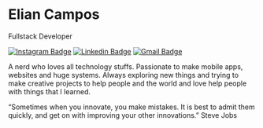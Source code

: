# Elian Campos

  Fullstack Developer
  
  [![Instagram Badge](https://img.shields.io/badge/-@lyandeveloper-eb344c?style=flat-square&labelColor=eb344c&logo=instagram&logoColor=white&link=https://www.instagram.com/lyan.developer)](https://www.instagram.com/lyan.developer) 
  [![Linkedin Badge](https://img.shields.io/badge/-Elian%20Campos-eb344c?style=flat-square&labelColor=eb344c&logo=linkedin&logoColor=white&link=https://www.linkedin.com/in/elian-campos)](https://www.linkedin.com/in/elian-campos) 
  [![Gmail Badge](https://img.shields.io/badge/-tutors3d@gmail.com-eb344c?style=flat-square&labelColor=eb344c&logo=gmail&logoColor=white&link=mailto:tutors3d@gmail.com)](mailto:tutors3d@gmail.com) 
  
  A nerd who loves all technology stuffs.
  Passionate to make mobile apps, websites and huge systems. 
  Always exploring new things and trying to make creative projects to help people and the world and love help people with things that I learned.
  
  “Sometimes when you innovate, you make mistakes. It is best to admit them quickly, and get on with improving your other innovations.” Steve Jobs

<!--
**lyandeveloper/lyandeveloper** is a ✨ _special_ ✨ repository because its `README.md` (this file) appears on your GitHub profile.

Here are some ideas to get you started:

- 🔭 I’m currently working on ...
- 🌱 I’m currently learning ...
- 👯 I’m looking to collaborate on ...
- 🤔 I’m looking for help with ...
- 💬 Ask me about ...
- 📫 How to reach me: ...
- 😄 Pronouns: ...
- ⚡ Fun fact: ...
-->
